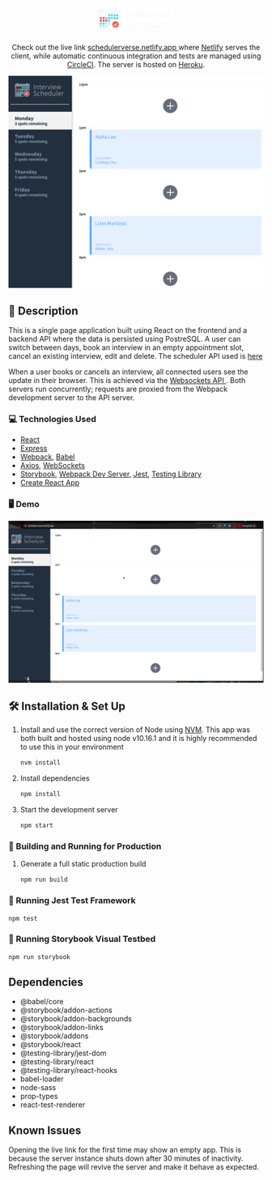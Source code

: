 <h1 align="center">
  <img width="150" src="./public/images/logo.png" alt="Interview Scheduler Logo">
</h1>
<p align="center">
  Check out the live link <a href="https://schedulerverse.netlify.app/" target="_blank">schedulerverse.netlify.app </a> where <a href="https://www.netlify.com/" target="_blank">Netlify</a> serves the client, while automatic continuous integration and tests are managed using <a href="https://circleci.com/" target="_blank">CircleCI</a>. The server is hosted on <a href="https://www.heroku.com/" target="_blank">Heroku</a>.
</p> 

<p align="center">
<img width="720" src="https://github.com/zakwarsame/scheduler/blob/master/docs/demo.png" alt="Home Page">
</p> 

## 🚨 Description

This is a single page application built using React on the frontend and a backend API where the data is persisted using PostreSQL. A user can switch between days, book an interview in an empty appointment slot, cancel an existing interview, edit and delete. The scheduler API used is [here](https://github.com/zakwarsame/scheduler-api)

When a user books or cancels an interview, all connected users see the update in their browser. This is achieved via the [Websockets API ](https://developer.mozilla.org/en-US/docs/Web/API/WebSockets_API). Both servers run concurrently; requests are proxied from the Webpack development server to the API server.

### 💻 Technologies Used

- [React](https://reactjs.org/)
- [Express](https://expressjs.com/)
- [Webpack](https://webpack.js.org/), [Babel](https://babeljs.io/)
- [Axios](https://github.com/axios/axios), [WebSockets](https://developer.mozilla.org/en-US/docs/Web/API/WebSockets_API)
- [Storybook](https://storybook.js.org/), [Webpack Dev Server](https://github.com/webpack/webpack-dev-server), [Jest](https://jestjs.io/en/), [Testing Library](https://testing-library.com/)
- [Create React App](https://facebook.github.io/create-react-app/)

### 🖥️ Demo

!["Scheduler gif"](https://github.com/zakwarsame/scheduler/blob/master/docs/demonstration.gif)

## 🛠 Installation & Set Up

1. Install and use the correct version of Node using [NVM](https://github.com/nvm-sh/nvm). This app was both built and hosted using node v10.16.1 and it is highly recommended to use this in your environment

   ```sh
   nvm install
   ```

1. Install dependencies

   ```sh
   npm install
   ```

1. Start the development server

   ```sh
   npm start
   ```

### 🚀 Building and Running for Production

1. Generate a full static production build

   ```sh
   npm run build
   ```

### 🧪 Running Jest Test Framework

```sh
npm test
```

### 📕 Running Storybook Visual Testbed

```sh
npm run storybook
```

## Dependencies

- @babel/core
- @storybook/addon-actions
- @storybook/addon-backgrounds
- @storybook/addon-links
- @storybook/addons
- @storybook/react
- @testing-library/jest-dom
- @testing-library/react
- @testing-library/react-hooks
- babel-loader
- node-sass
- prop-types
- react-test-renderer

## Known Issues

Opening the live link for the first time may show an empty app. This is because the server instance shuts down after 30 minutes of inactivity. Refreshing the page will revive the server and make it behave as expected.